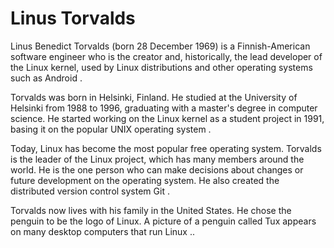 # Linus Torvalds

Linus Benedict Torvalds (born 28 December 1969) is a Finnish-American software engineer who is the creator and, historically, the lead developer of the Linux kernel, used by Linux distributions and other operating systems such as Android .

Torvalds was born in Helsinki, Finland. He studied at the University of Helsinki from 1988 to 1996, graduating with a master's degree in computer science. He started working on the Linux kernel as a student project in 1991, basing it on the popular UNIX operating system .

Today, Linux has become the most popular free operating system. Torvalds is the leader of the Linux project, which has many members around the world. He is the one person who can make decisions about changes or future development on the operating system. He also created the distributed version control system Git .

Torvalds now lives with his family in the United States. He chose the penguin to be the logo of Linux. A picture of a penguin called Tux appears on many desktop computers that run Linux ..
